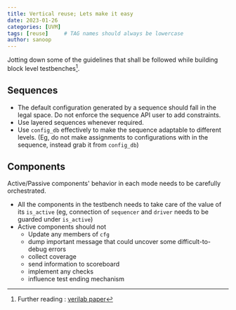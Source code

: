 ```yaml
---
title: Vertical reuse; Lets make it easy
date: 2023-01-26 
categories: [UVM]
tags: [reuse]     # TAG names should always be lowercase
author: sanoop
---
```


Jotting down some of the guidelines that shall be followed while building block level testbenches[^footnote]. 

## Sequences
- The default configuration generated by a sequence should fall in the legal space. Do not enforce the sequence API user to add constraints. 
- Use layered sequences whenever required. 
- Use `config_db` effectively to make the sequence adaptable to different levels. (Eg, do not make assignments to configurations with in the sequence, instead grab it from `config_db`)

## Components

Active/Passive components' behavior in each mode needs to be carefully orchestrated. 
- All the components in the testbench needs to take care of the value of its `is_active`  (eg, connection of `sequencer` and `driver` needs to be guarded under `is_active`)
- Active components should not
  - Update any members of `cfg`
  - dump important message that could uncover some difficult-to-debug errors
  - collect coverage
  - send information to scoreboard
  - implement any checks
  - influence test ending mechanism
[^footnote]: Further reading : [verilab paper](https://www.verilab.com/files/verilab_dvcon_eu2015_2_reuse.pdf)
